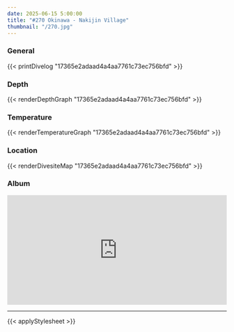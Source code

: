 ```yaml
---
date: 2025-06-15 5:00:00
title: "#270 Okinawa - Nakijin Village"
thumbnail: "/270.jpg"
---
```


### General

{{< printDivelog "17365e2adaad4a4aa7761c73ec756bfd" >}}

### Depth

{{< renderDepthGraph "17365e2adaad4a4aa7761c73ec756bfd" >}}

### Temperature

{{< renderTemperatureGraph "17365e2adaad4a4aa7761c73ec756bfd" >}}

### Location

{{< renderDivesiteMap "17365e2adaad4a4aa7761c73ec756bfd" >}}

### Album

<div class='lr_embed' style='position: relative; padding-bottom: 50%; height: 0; overflow: hidden;'><iframe id='iframe' src='https://lightroom.adobe.com/embed/shares/ce45236378d4424ea8edd38bf5a965d8/slideshow?background_color=%232D2D2D&color=%23999999' frameborder='0'style='width:100%; height:100%; position: absolute; top:0; left:0;' ></iframe></div>

---

{{< applyStylesheet >}}
